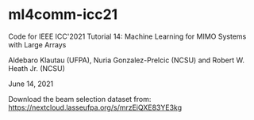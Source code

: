 # ml4comm-icc21
Code for IEEE ICC'2021 Tutorial 14: Machine Learning for MIMO Systems with Large Arrays

Aldebaro Klautau (UFPA), Nuria Gonzalez-Prelcic (NCSU) and Robert W. Heath Jr. (NCSU)

June 14, 2021

Download the beam selection dataset from: https://nextcloud.lasseufpa.org/s/mrzEiQXE83YE3kg
